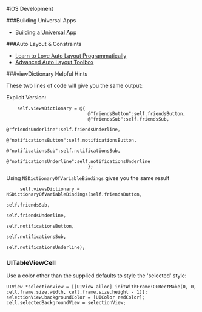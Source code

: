 #iOS Development

###Building Universal Apps

- [Building a Universal App](http://themainthread.com/blog/2014/02/building-a-universal-app.html)

###Auto Layout & Constraints

- [Learn to Love Auto Layout Programmatically](http://www.thinkandbuild.it/learn-to-love-auto-layout-programmatically/)
- [Advanced Auto Layout Toolbox](http://www.objc.io/issue-3/advanced-auto-layout-toolbox.html)

###viewDictionary Helpful Hints

These two lines of code will give you the same output:

Explicit Version:
```obj-c
    self.viewsDictionary = @{
                              @"friendsButton":self.friendsButton,
                              @"friendsSub":self.friendsSub,
                              @"friendsUnderline":self.friendsUnderline,
                              @"notificationsButton":self.notificationsButton,
                              @"notificationsSub":self.notificationsSub,
                              @"notificationsUnderline":self.notificationsUnderline
                              };
```

Using `NSDictionaryOfVariableBindings` gives you the same result
```obj-c
     self.viewsDictionary = NSDictionaryOfVariableBindings(self.friendsButton,
                                                           self.friendsSub,
                                                           self.friendsUnderline,
                                                           self.notificationsButton,
                                                           self.notificationsSub,
                                                           self.notificationsUnderline);
```


### UITableViewCell

Use a color other than the supplied defaults to style the 'selected' style:

```obj-c
UIView *selectionView = [[UIView alloc] initWithFrame:CGRectMake(0, 0, cell.frame.size.width, cell.frame.size.height - 1)];
selectionView.backgroundColor = [UIColor redColor];
cell.selectedBackgroundView = selectionView;
```